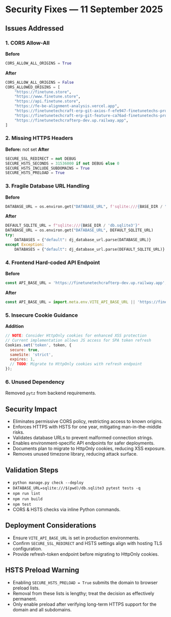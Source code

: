 # Security Fixes — 11 September 2025

## Issues Addressed

### 1. CORS Allow-All
**Before**
```python
CORS_ALLOW_ALL_ORIGINS = True
```
**After**
```python
CORS_ALLOW_ALL_ORIGINS = False
CORS_ALLOWED_ORIGINS = [
    "https://finetune.store",
    "https://www.finetune.store",
    "https://api.finetune.store",
    "https://fe-be-alignment-analysis.vercel.app",
    "https://finetunetechcraft-erp-git-axios-f-efe947-finetunetechs-projects.vercel.app",
    "https://finetunetechcraft-erp-git-feature-ca76ad-finetunetechs-projects.vercel.app",
    "https://finetunetechcrafterp-dev.up.railway.app",
]
```

### 2. Missing HTTPS Headers
**Before:** not set
**After**
```python
SECURE_SSL_REDIRECT = not DEBUG
SECURE_HSTS_SECONDS = 31536000 if not DEBUG else 0
SECURE_HSTS_INCLUDE_SUBDOMAINS = True
SECURE_HSTS_PRELOAD = True
```

### 3. Fragile Database URL Handling
**Before**
```python
DATABASE_URL = os.environ.get("DATABASE_URL", f'sqlite:///{BASE_DIR / "db.sqlite3"}')
```
**After**
```python
DEFAULT_SQLITE_URL = f"sqlite:///{BASE_DIR / 'db.sqlite3'}"
DATABASE_URL = os.environ.get("DATABASE_URL", DEFAULT_SQLITE_URL)
try:
    DATABASES = {"default": dj_database_url.parse(DATABASE_URL)}
except Exception:
    DATABASES = {"default": dj_database_url.parse(DEFAULT_SQLITE_URL)}
```

### 4. Frontend Hard‑coded API Endpoint
**Before**
```javascript
const API_BASE_URL = 'https://finetunetechcrafterp-dev.up.railway.app';
```
**After**
```javascript
const API_BASE_URL = import.meta.env.VITE_API_BASE_URL || 'https://finetunetechcrafterp-dev.up.railway.app';
```

### 5. Insecure Cookie Guidance
**Addition**
```javascript
// NOTE: Consider HttpOnly cookies for enhanced XSS protection
// Current implementation allows JS access for SPA token refresh
Cookies.set('token', token, {
  secure: true,
  sameSite: 'strict',
  expires: 1,
  // TODO: Migrate to HttpOnly cookies with refresh endpoint
});
```

### 6. Unused Dependency
Removed `pytz` from backend requirements.

## Security Impact
- Eliminates permissive CORS policy, restricting access to known origins.
- Enforces HTTPS with HSTS for one year, mitigating man-in-the-middle risks.
- Validates database URLs to prevent malformed connection strings.
- Enables environment-specific API endpoints for safer deployments.
- Documents plan to migrate to HttpOnly cookies, reducing XSS exposure.
- Removes unused timezone library, reducing attack surface.

## Validation Steps
- `python manage.py check --deploy`
- `DATABASE_URL=sqlite:///$(pwd)/db.sqlite3 pytest tests -q`
- `npm run lint`
- `npm run build`
- `npm test`
- CORS & HSTS checks via inline Python commands.

## Deployment Considerations
- Ensure `VITE_API_BASE_URL` is set in production environments.
- Confirm `SECURE_SSL_REDIRECT` and HSTS settings align with hosting TLS configuration.
- Provide refresh-token endpoint before migrating to HttpOnly cookies.

## HSTS Preload Warning
- Enabling `SECURE_HSTS_PRELOAD = True` submits the domain to browser preload lists.
- Removal from these lists is lengthy; treat the decision as effectively permanent.
- Only enable preload after verifying long-term HTTPS support for the domain and all subdomains.
